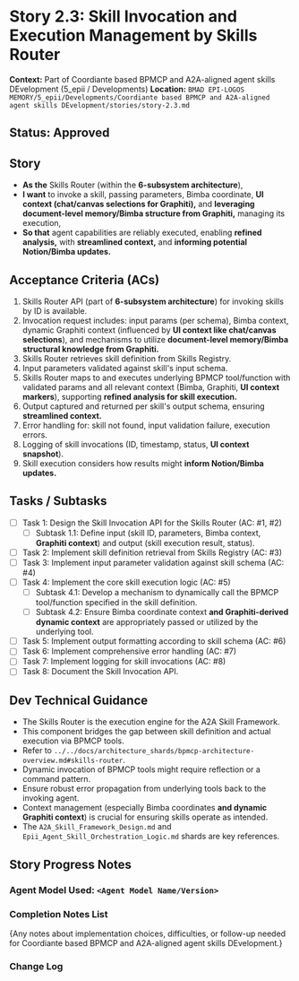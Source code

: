 # Story 2.3: Skill Invocation and Execution Management by Skills Router

**Context:** Part of Coordiante based BPMCP and A2A-aligned agent skills DEvelopment (5_epii / Developments)
**Location:** `BMAD EPI-LOGOS MEMORY/5_epii/Developments/Coordiante based BPMCP and A2A-aligned agent skills DEvelopment/stories/story-2.3.md`

## Status: Approved

## Story

- **As the** Skills Router (within the **6-subsystem architecture**),
- **I want** to invoke a skill, passing parameters, Bimba coordinate, **UI context (chat/canvas selections for Graphiti),** and **leveraging document-level memory/Bimba structure from Graphiti,** managing its execution,
- **So that** agent capabilities are reliably executed, enabling **refined analysis,** with **streamlined context,** and **informing potential Notion/Bimba updates.**

## Acceptance Criteria (ACs)

1.  Skills Router API (part of **6-subsystem architecture**) for invoking skills by ID is available.
2.  Invocation request includes: input params (per schema), Bimba context, dynamic Graphiti context (influenced by **UI context like chat/canvas selections**), and mechanisms to utilize **document-level memory/Bimba structural knowledge from Graphiti.**
3.  Skills Router retrieves skill definition from Skills Registry.
4.  Input parameters validated against skill's input schema.
5.  Skills Router maps to and executes underlying BPMCP tool/function with validated params and all relevant context (Bimba, Graphiti, **UI context markers**), supporting **refined analysis for skill execution.**
6.  Output captured and returned per skill's output schema, ensuring **streamlined context.**
7.  Error handling for: skill not found, input validation failure, execution errors.
8.  Logging of skill invocations (ID, timestamp, status, **UI context snapshot**).
9.  Skill execution considers how results might **inform Notion/Bimba updates.**

## Tasks / Subtasks

- [ ] Task 1: Design the Skill Invocation API for the Skills Router (AC: #1, #2)
    - [ ] Subtask 1.1: Define input (skill ID, parameters, Bimba context, **Graphiti context**) and output (skill execution result, status).
- [ ] Task 2: Implement skill definition retrieval from Skills Registry (AC: #3)
- [ ] Task 3: Implement input parameter validation against skill schema (AC: #4)
- [ ] Task 4: Implement the core skill execution logic (AC: #5)
    - [ ] Subtask 4.1: Develop a mechanism to dynamically call the BPMCP tool/function specified in the skill definition.
    - [ ] Subtask 4.2: Ensure Bimba coordinate context **and Graphiti-derived dynamic context** are appropriately passed or utilized by the underlying tool.
- [ ] Task 5: Implement output formatting according to skill schema (AC: #6)
- [ ] Task 6: Implement comprehensive error handling (AC: #7)
- [ ] Task 7: Implement logging for skill invocations (AC: #8)
- [ ] Task 8: Document the Skill Invocation API.

## Dev Technical Guidance

-   The Skills Router is the execution engine for the A2A Skill Framework.
-   This component bridges the gap between skill definition and actual execution via BPMCP tools.
-   Refer to `../../docs/architecture_shards/bpmcp-architecture-overview.md#skills-router`.
-   Dynamic invocation of BPMCP tools might require reflection or a command pattern.
-   Ensure robust error propagation from underlying tools back to the invoking agent.
-   Context management (especially Bimba coordinates **and dynamic Graphiti context**) is crucial for ensuring skills operate as intended.
-   The `A2A_Skill_Framework_Design.md` and `Epii_Agent_Skill_Orchestration_Logic.md` shards are key references.

## Story Progress Notes

### Agent Model Used: `<Agent Model Name/Version>`

### Completion Notes List
{Any notes about implementation choices, difficulties, or follow-up needed for Coordiante based BPMCP and A2A-aligned agent skills DEvelopment.}

### Change Log